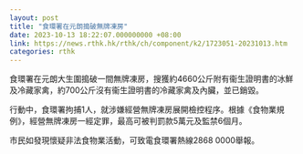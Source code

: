 ```yaml
---
layout: post
title: "​食環署在元朗搗破無牌凍房"
date: 2023-10-13 18:22:07.000000000 +08:00
link: https://news.rthk.hk/rthk/ch/component/k2/1723051-20231013.htm
categories: rthk
---
```


食環署在元朗大生圍搗破一間無牌凍房，搜獲約4660公斤附有衞生證明書的冰鮮及冷藏家禽，約700公斤沒有衞生證明書的冷藏家禽及內臟，並已銷毀。  

行動中，食環署拘捕1人，就涉嫌經營無牌凍房展開檢控程序。根據《食物業規例》，經營無牌凍房一經定罪，最高可被判罰款5萬元及監禁6個月。 

市民如發現懷疑非法食物業活動，可致電食環署熱線2868 0000舉報。
